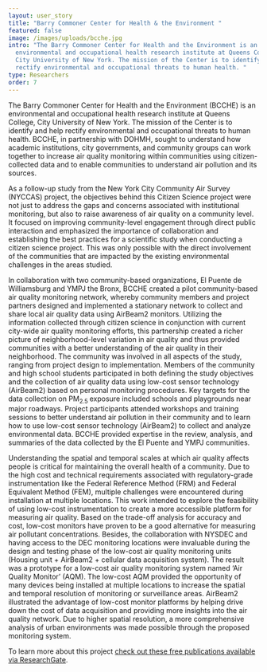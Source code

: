 ```yaml
---
layout: user_story
title: "Barry Commoner Center for Health & the Environment "
featured: false
image: /images/uploads/bcche.jpg
intro: "The Barry Commoner Center for Health and the Environment is an
  environmental and occupational health research institute at Queens College,
  City University of New York. The mission of the Center is to identify and help
  rectify environmental and occupational threats to human health. "
type: Researchers
order: 7
---
```

<p>The Barry Commoner Center for Health and the Environment (BCCHE) is an environmental and occupational health research institute at Queens College, City University of New York. The mission of the Center is to identify and help rectify environmental and occupational threats to human health. BCCHE, in partnership with DOHMH, sought to understand how academic institutions, city governments, and community groups can work together to increase air quality monitoring within communities using citizen-collected data and to enable communities to understand air pollution and its sources.</p>
<p>As a follow-up study from the New York City Community Air Survey (NYCCAS) project, the objectives behind this Citizen Science project were not just to address the gaps and concerns associated with institutional monitoring, but also to raise awareness of air quality on a community level. It focused on improving community-level engagement through direct public interaction and emphasized the importance of collaboration and establishing the best practices for a scientific study when conducting a citizen science project. This was only possible with the direct involvement of the communities that are impacted by the existing environmental challenges in the areas studied.</p>
<p>In collaboration with two community-based organizations, El Puente de Williamsburg and YMPJ the Bronx, BCCHE created a pilot community-based air quality monitoring network, whereby community members and project partners designed and implemented a stationary network to collect and share local air quality data using AirBeam2 monitors. Utilizing the information collected through citizen science in conjunction with current city-wide air quality monitoring efforts, this partnership created a richer picture of neighborhood-level variation in air quality and thus provided communities with a better understanding of the air quality in their neighborhood. The community was involved in all aspects of the study, ranging from project design to implementation. Members of the community and high school students participated in both defining the study objectives and the collection of air quality data using low-cost sensor technology (AirBeam2) based on personal monitoring procedures. Key targets for the data collection on PM<sub>2.5 </sub>exposure included schools and playgrounds near major roadways. Project participants attended workshops and training sessions to better understand air pollution in their community and to learn how to use low-cost sensor technology (AirBeam2) to collect and analyze environmental data. BCCHE provided expertise in the review, analysis, and summaries of the data collected by the El Puente and YMPJ communities.</p>
<p>Understanding the spatial and temporal scales at which air quality affects people is critical for maintaining the overall health of a community. Due to the high cost and technical requirements associated with regulatory-grade instrumentation like the Federal Reference Method (FRM) and Federal Equivalent Method (FEM), multiple challenges were encountered during installation at multiple locations. This work intended to explore the feasibility of using low-cost instrumentation to create a more accessible platform for measuring air quality. Based on the trade-off analysis for accuracy and cost, low-cost monitors have proven to be a good alternative for measuring air pollutant concentrations. Besides, the collaboration with NYSDEC and having access to the DEC monitoring locations were invaluable during the design and testing phase of the low-cost air quality monitoring units (Housing unit + AirBeam2 + cellular data acquisition system). The result was a prototype for a low-cost air quality monitoring system named &lsquo;Air Quality Monitor&rsquo; (AQM). The low-cost AQM provided the opportunity of many devices being installed at multiple locations to increase the spatial and temporal resolution of monitoring or surveillance areas. AirBeam2 illustrated the advantage of low-cost monitor platforms by helping drive down the cost of data acquisition and providing more insights into the air quality network. Due to higher spatial resolution, a more comprehensive analysis of urban environments was made possible through the proposed monitoring system.</p>
<p>To learn more about this project <a href="https://www.researchgate.net/project/Citizen-Science-NYCCAS-New-York-City-Community-Air-Survey">check out these free publications available via ResearchGate</a>.</p>